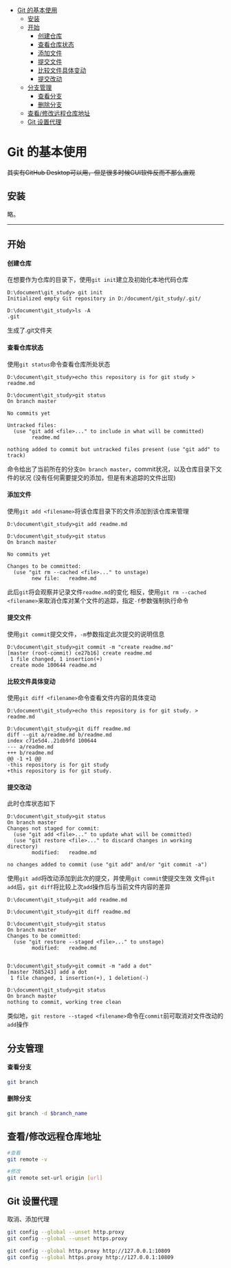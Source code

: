 
<!-- @import "[TOC]" {cmd="toc" depthFrom=1 depthTo=6 orderedList=false} -->

<!-- code_chunk_output -->

- [Git 的基本使用](#git-的基本使用)
  - [安装](#安装)
  - [开始](#开始)
      - [创建仓库](#创建仓库)
      - [查看仓库状态](#查看仓库状态)
      - [添加文件](#添加文件)
      - [提交文件](#提交文件)
      - [比较文件具体变动](#比较文件具体变动)
      - [提交改动](#提交改动)
  - [分支管理](#分支管理)
      - [查看分支](#查看分支)
      - [删除分支](#删除分支)
  - [查看/修改远程仓库地址](#查看修改远程仓库地址)
  - [Git 设置代理](#git-设置代理)

<!-- /code_chunk_output -->



# Git 的基本使用

~~其实有GitHub Desktop可以用，但是很多时候GUI软件反而不那么直观~~

## 安装
略。

---

## 开始

#### 创建仓库
在想要作为仓库的目录下，使用```git init```建立及初始化本地代码仓库
```
D:\document\git_study> git init
Initialized empty Git repository in D:/document/git_study/.git/

D:\document\git_study>ls -A
.git
```
生成了.git文件夹

#### 查看仓库状态
使用`git status`命令查看仓库所处状态
```
D:\document\git_study>echo this repository is for git study > readme.md

D:\document\git_study>git status
On branch master

No commits yet

Untracked files:
  (use "git add <file>..." to include in what will be committed)
        readme.md

nothing added to commit but untracked files present (use "git add" to track)
```
命令给出了当前所在的分支`On branch master`，commit状况，以及仓库目录下文件的状况
(没有任何需要提交的添加，但是有未追踪的文件出现)

#### 添加文件
使用`git add <filename>`将该仓库目录下的文件添加到该仓库来管理
```
D:\document\git_study>git add readme.md

D:\document\git_study>git status        
On branch master

No commits yet

Changes to be committed:
  (use "git rm --cached <file>..." to unstage)
        new file:   readme.md
```
此后`git`将会观察并记录文件`readme.md`的变化
相反，使用`git rm --cached <filename>`来取消仓库对某个文件的追踪，指定`-f`参数强制执行命令

#### 提交文件
使用`git commit`提交文件，`-m`参数指定此次提交的说明信息
```
D:\document\git_study>git commit -m "create readme.md"
[master (root-commit) ce27b16] create readme.md
 1 file changed, 1 insertion(+)
 create mode 100644 readme.md
```

#### 比较文件具体变动
使用`git diff <filename>`命令查看文件内容的具体变动
```
D:\document\git_study>echo this repository is for git study. > readme.md

D:\document\git_study>git diff readme.md
diff --git a/readme.md b/readme.md
index c71e5d4..21db9fd 100644
--- a/readme.md
+++ b/readme.md
@@ -1 +1 @@
-this repository is for git study 
+this repository is for git study. 
```

#### 提交改动
此时仓库状态如下
```
D:\document\git_study>git status
On branch master
Changes not staged for commit:
  (use "git add <file>..." to update what will be committed)
  (use "git restore <file>..." to discard changes in working directory)
        modified:   readme.md

no changes added to commit (use "git add" and/or "git commit -a")
```
使用`git add`将改动添加到此次的提交，并使用`git commit`使提交生效
文件`git add`后，`git diff`将比较上次`add`操作后与当前文件内容的差异
```
D:\document\git_study>git add readme.md

D:\document\git_study>git diff readme.md

D:\document\git_study>git status        
On branch master
Changes to be committed:
  (use "git restore --staged <file>..." to unstage)
        modified:   readme.md


D:\document\git_study>git commit -m "add a dot" 
[master 7685243] add a dot
 1 file changed, 1 insertion(+), 1 deletion(-)

D:\document\git_study>git status    
On branch master
nothing to commit, working tree clean
```
类似地，`git restore --staged <filename>`命令在`commit`前可取消对文件改动的`add`操作

## 分支管理

#### 查看分支

```bash
git branch
```

#### 删除分支

```bash
git branch -d $branch_name
```

## 查看/修改远程仓库地址
```bash
#查看
git remote -v

#修改
git remote set-url origin [url]
```

## Git 设置代理
取消、添加代理
```bash
git config --global --unset http.proxy
git config --global --unset https.proxy

git config --global http.proxy http://127.0.0.1:10809
git config --global https.proxy http://127.0.0.1:10809
```
